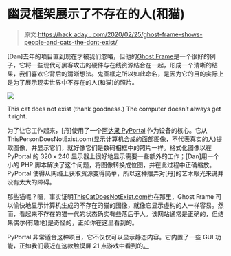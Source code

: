 # 幽灵框架展示了不存在的人(和猫)

> 原文:[https://hack aday . com/2020/02/25/ghost-frame-shows-people-and-cats-the-dont-exist/](https://hackaday.com/2020/02/25/ghost-frame-shows-people-and-cats-that-dont-exist/)

[Dan]去年的项目直到现在才被我们忽略，但他的[Ghost Frame](https://danthegeek.com/2019/04/04/ghost-frame-display-images-of-people-and-cats-that-dont-exist/)是一个很好的例子，它将一些现代可黑客攻击的硬件与在线资源结合在一起，形成一个清晰的结果，我们喜欢它背后的清晰想法。鬼画框之所以如此命名，是因为它的目的实际上是为了展示现实世界中不存在的人(和猫)的照片。

[![](../Images/4f73f7437914eb012c17e8b397318735.png)](https://hackaday.com/wp-content/uploads/2020/02/7thiscatdoesnotexist.jpg)

This cat does not exist (thank goodness.) The computer doesn’t always get it right.

为了让它工作起来，[丹]使用了一个[阿达果 PyPortal](https://www.adafruit.com/product/4116) 作为设备的核心。它从 ThisPersonDoesNotExist.com(显示计算机合成的面部图像，不代表真实的人)提取图像，并显示它们，就好像它们是数码相框中的照片一样。格式化图像以在 PyPortal 的 320 x 240 显示器上很好地显示需要一些额外的工作；[Dan]用一个小的 PHP 脚本解决了这个问题，将图像转换成位图，并在此过程中正确缩放。PyPortal 使得从网络上获取资源变得简单，所以这种摆弄对[丹]的艺术眼光来说并没有太大的障碍。

那些猫呢？嗯，事实证明[ThisCatDoesNotExist.com](http://thiscatdoesnotexist.com/)也在那里，Ghost Frame 可以愉快地显示计算机生成的不存在的猫的图像，就像它显示虚构的人一样容易。然而，看起来不存在的猫一代的状态确实有些落后于人。该网站通常是正确的，但结果偶尔(有趣地)是奇怪的，正如你在这里看到的。

PyPortal 非常适合这种项目，它不仅仅可以显示静态内容。它内置了一些 GUI 功能，正如我们最近在这款触摸屏 21 点游戏中看到的[。](https://hackaday.com/2019/11/10/blackjack-game-plays-with-the-limits-of-pyportal/)